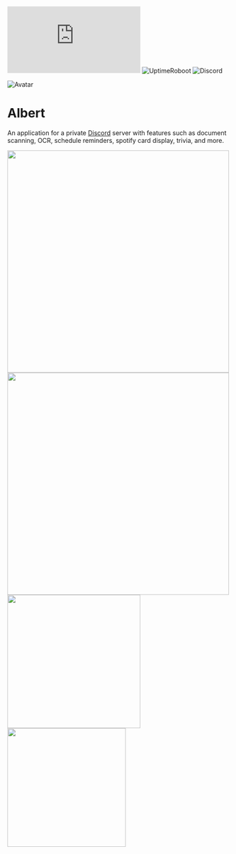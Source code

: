 ![PyPI](https://img.shields.io/pypi/v/discord.py)  ![UptimeRoboot](https://img.shields.io/uptimerobot/status/m786515853-65a631cc420ded3137907a42)  ![Discord](https://img.shields.io/discord/612059384721440789)

![Avatar](https://images-ext-1.discordapp.net/external/nxYW7DyVsmIKp9llZ6wtAOAanNPx0H1YnJpguG-8h1U/%3Fsize%3D1024/https/cdn.discordapp.com/avatars/704571297048428654/962375cb010760e58ed48b84dd7cacbd.webp?width=100&height=100)

# Albert
An application for a private [Discord](https://discord.com/) server with features such as document scanning, OCR, schedule reminders, spotify card display, trivia, and more.

<img src = "https://i.gyazo.com/6ab35d19304098f1e4e898db8152afbe.png" height = auto width = 500>
<img src = "https://i.gyazo.com/31a4bf3126fafffb97e7047f9008b9ba.gif" height = auto width = 500>
<img src = "https://i.gyazo.com/2b49945b6ebd0f8dcf50e13aeff59b48.png" height = auto width = 300>
<img src = "https://i.imgur.com/cQHegtu.png" height = auto width = 267>